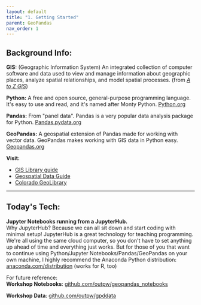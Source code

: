 ```yaml
---
layout: default
title: "1. Getting Started"
parent: GeoPandas
nav_order: 1
---
```


## Background Info:

__GIS:__ (Geographic Information System) An integrated collection of computer software and data used to view and manage information about geographic places, analyze spatial relationships, and model spatial processes. (from [*A to Z GIS*](http://libraries.colorado.edu/record=b4498015~S3))

__Python:__ A free and open source, general-purpose programming language. It's easy to use and read, and it's named after Monty Python. [Python.org](https://python.org)

__Pandas:__ From "panel data". Pandas is a very popular data analysis package for Python. [Pandas.pydata.org](https://pandas.pydata.org/)

__GeoPandas:__ A geospatial extension of Pandas made for working with vector data. GeoPandas makes working with GIS data in Python easy. [Geopandas.org](https://geopandas.org/)

__Visit:__
- [GIS Library guide](https://libguides.colorado.edu/gis)
- [Geospatial Data Guide](https://libguides.colorado.edu/geospatialdata)
- [Colorado GeoLibrary](https://geo.colorado.edu)

***

## Today's Tech:

__Jupyter Notebooks running from a JupyterHub.__  
Why JupyterHub? Because we can all sit down and start coding with minimal setup! JupyterHub is a great technology for teaching programming. We're all using the same cloud computer, so you don't have to set anything up ahead of time and everything just works. But for those of you that want to continue using Python/Jupyter Notebooks/Pandas/GeoPandas on your own machine, I highly recommend the Anaconda Python distribution: [anaconda.com/distribution](https://www.anaconda.com/distribution/) (works for R, too)

For future reference:  
__Workshop Notebooks__: [github.com/outpw/geopandas_notebooks](https://github.com/outpw/geopandas_notebooks)

__Workshop Data__: [github.com/outpw/gpddata](https://github.com/outpw/gpddata)


[Python]: img/PythonLogo.png
[Pandas]: img/Pandas_logo.png
